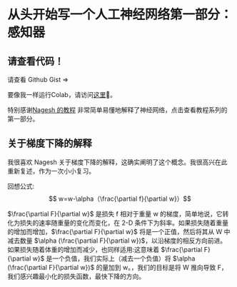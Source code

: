 # 从头开始写一个人工神经网络第一部分：感知器


<!--more-->
<!-- Independent project via Python in Summer 2020 EconEx externship -->
## 请查看代码！

请查看 Github Gist => <script src="https://gist.github.com/Yumian-Cui/8eb25b27e1bf5440a8bd1de63a632341.js"></script>

要像我一样运行Colab，请访问[这里](https://colab.research.google.com/drive/1vcyY0qq-3jpmuG7UHAVEsctV7-WZpe-8?usp=sharing#scrollTo=Fmd55Zzd0Oyj)🙂。

特别感谢[Nagesh 的教程](https://www.kdnuggets.com/2019/11/build-artificial-neural-network-scratch-part-1.html) 非常简单易懂地解释了神经网络，点击查看教程系列的第一部分。

## 关于梯度下降的解释

我很喜欢 Nagesh 关于梯度下降的解释，这确实阐明了这个概念。我很高兴在此重新复述，作为一次小小复习。

回想公式: $$ w=w-\alpha（\frac{\partial f}{\partial w}）$$

$\frac{\partial F}{\partial w}$ 是损失 f 相对于重量 w 的梯度，简单地说，它转化为损失的速率随重量的变化而变化，在 2-D 条件下为斜率。如果损失随着重量的增加而增加，$\frac{\partial F}{\partial w}$ 将是一个正值，然后将其从 W 中减去数量 $\alpha (\frac{\partial F}{\partial w})$，以沿梯度的相反方向前进。如果损失随着体重的增加而减少，也同样适用:这意味着 $\frac{\partial F}{\partial w}$ 是一个负值，我们实际上（减去一个负值）将 $\alpha (\frac{\partial F}{\partial w})$ 的量加到 w。，我们的目标是将 W 推向导致 F，我们感兴趣最小化的损失函数，最快下降的方向。



